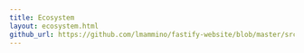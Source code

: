 ```yaml
---
title: Ecosystem
layout: ecosystem.html
github_url: https://github.com/lmammino/fastify-website/blob/master/src/website/layouts/ecosystem.html
---
```

